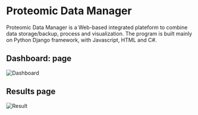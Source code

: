 # Proteomic Data Manager
Proteomic Data Manager is a Web-based integrated plateform to combine data storage/backup, process and visualization. The program is built mainly on Python Django framework, with Javascript, HTML and C#.

## Dashboard: page
![Dashboard](https://user-images.githubusercontent.com/77813931/153958330-3c2f238b-9827-4d50-ab35-cad1a7b5d700.jpg)

## Results page
![Result](https://user-images.githubusercontent.com/77813931/153958358-428b131f-d359-4ed2-9fae-68e69d608085.jpg)

